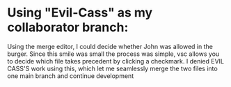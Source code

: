 # Using "Evil-Cass" as my collaborator branch:
Using the merge editor, I could decide whether John was allowed in the burger. Since this smile was small the process was simple, 
vsc allows you to decide which file takes precedent by clicking a checkmark. I denied EVIL CASS'S work using this, which let me 
seamlessly merge the two files into one main branch and continue development